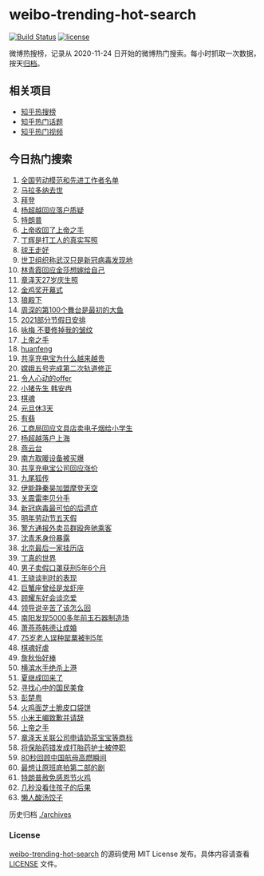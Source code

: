 # weibo-trending-hot-search

[![Build Status](https://github.com/justjavac/weibo-trending-hot-search/workflows/ci/badge.svg?branch=master)](https://github.com/justjavac/weibo-trending-hot-search/actions)
[![license](https://img.shields.io/github/license/justjavac/weibo-trending-hot-search)](https://github.com/justjavac/weibo-trending-hot-search/blob/master/LICENSE)

微博热搜榜，记录从 2020-11-24 日开始的微博热门搜索。每小时抓取一次数据，按天[归档](./archives)。

## 相关项目

- [知乎热搜榜](https://github.com/justjavac/zhihu-trending-top-search)
- [知乎热门话题](https://github.com/justjavac/zhihu-trending-hot-questions)
- [知乎热门视频](https://github.com/justjavac/zhihu-trending-hot-video)

## 今日热门搜索

<!-- BEGIN -->
<!-- 最后更新时间 Thu Nov 26 2020 04:11:42 GMT+0800 (CST) -->
1. [全国劳动模范和先进工作者名单](https://s.weibo.com//weibo?q=%23%E5%85%A8%E5%9B%BD%E5%8A%B3%E5%8A%A8%E6%A8%A1%E8%8C%83%E5%92%8C%E5%85%88%E8%BF%9B%E5%B7%A5%E4%BD%9C%E8%80%85%E5%90%8D%E5%8D%95%23&Refer=new_time)
1. [马拉多纳去世](https://s.weibo.com//weibo?q=%23%E9%A9%AC%E6%8B%89%E5%A4%9A%E7%BA%B3%E5%8E%BB%E4%B8%96%23&Refer=top)
1. [拜登](https://s.weibo.com//weibo?q=%E6%8B%9C%E7%99%BB&Refer=top)
1. [杨超越回应落户质疑](https://s.weibo.com//weibo?q=%23%E6%9D%A8%E8%B6%85%E8%B6%8A%E5%9B%9E%E5%BA%94%E8%90%BD%E6%88%B7%E8%B4%A8%E7%96%91%23&Refer=top)
1. [特朗普](https://s.weibo.com//weibo?q=%E7%89%B9%E6%9C%97%E6%99%AE&Refer=top)
1. [上帝收回了上帝之手](https://s.weibo.com//weibo?q=%E4%B8%8A%E5%B8%9D%E6%94%B6%E5%9B%9E%E4%BA%86%E4%B8%8A%E5%B8%9D%E4%B9%8B%E6%89%8B&Refer=top)
1. [丁辉是打工人的真实写照](https://s.weibo.com//weibo?q=%23%E4%B8%81%E8%BE%89%E6%98%AF%E6%89%93%E5%B7%A5%E4%BA%BA%E7%9A%84%E7%9C%9F%E5%AE%9E%E5%86%99%E7%85%A7%23&Refer=top)
1. [球王走好](https://s.weibo.com//weibo?q=%E7%90%83%E7%8E%8B%E8%B5%B0%E5%A5%BD&Refer=top)
1. [世卫组织称武汉只是新冠病毒发现地](https://s.weibo.com//weibo?q=%23%E4%B8%96%E5%8D%AB%E7%BB%84%E7%BB%87%E7%A7%B0%E6%AD%A6%E6%B1%89%E5%8F%AA%E6%98%AF%E6%96%B0%E5%86%A0%E7%97%85%E6%AF%92%E5%8F%91%E7%8E%B0%E5%9C%B0%23&Refer=top)
1. [林青霞回应金莎想嫁给自己](https://s.weibo.com//weibo?q=%23%E6%9E%97%E9%9D%92%E9%9C%9E%E5%9B%9E%E5%BA%94%E9%87%91%E8%8E%8E%E6%83%B3%E5%AB%81%E7%BB%99%E8%87%AA%E5%B7%B1%23&Refer=top)
1. [章泽天27岁庆生照](https://s.weibo.com//weibo?q=%23%E7%AB%A0%E6%B3%BD%E5%A4%A927%E5%B2%81%E5%BA%86%E7%94%9F%E7%85%A7%23&Refer=top)
1. [金鸡奖开幕式](https://s.weibo.com//weibo?q=%23%E9%87%91%E9%B8%A1%E5%A5%96%E5%BC%80%E5%B9%95%E5%BC%8F%23&Refer=top)
1. [狼殿下](https://s.weibo.com//weibo?q=%E7%8B%BC%E6%AE%BF%E4%B8%8B&Refer=top)
1. [周深的第100个舞台是最初的大鱼](https://s.weibo.com//weibo?q=%23%E5%91%A8%E6%B7%B1%E7%9A%84%E7%AC%AC100%E4%B8%AA%E8%88%9E%E5%8F%B0%E6%98%AF%E6%9C%80%E5%88%9D%E7%9A%84%E5%A4%A7%E9%B1%BC%23&Refer=top)
1. [2021部分节假日安排](https://s.weibo.com//weibo?q=%232021%E9%83%A8%E5%88%86%E8%8A%82%E5%81%87%E6%97%A5%E5%AE%89%E6%8E%92%23&Refer=top)
1. [咏梅 不要修掉我的皱纹](https://s.weibo.com//weibo?q=%E5%92%8F%E6%A2%85%20%E4%B8%8D%E8%A6%81%E4%BF%AE%E6%8E%89%E6%88%91%E7%9A%84%E7%9A%B1%E7%BA%B9&Refer=top)
1. [上帝之手](https://s.weibo.com//weibo?q=%E4%B8%8A%E5%B8%9D%E4%B9%8B%E6%89%8B&Refer=top)
1. [huanfeng](https://s.weibo.com//weibo?q=huanfeng&Refer=top)
1. [共享充电宝为什么越来越贵](https://s.weibo.com//weibo?q=%23%E5%85%B1%E4%BA%AB%E5%85%85%E7%94%B5%E5%AE%9D%E4%B8%BA%E4%BB%80%E4%B9%88%E8%B6%8A%E6%9D%A5%E8%B6%8A%E8%B4%B5%23&Refer=top)
1. [嫦娥五号完成第二次轨道修正](https://s.weibo.com//weibo?q=%23%E5%AB%A6%E5%A8%A5%E4%BA%94%E5%8F%B7%E5%AE%8C%E6%88%90%E7%AC%AC%E4%BA%8C%E6%AC%A1%E8%BD%A8%E9%81%93%E4%BF%AE%E6%AD%A3%23&Refer=top)
1. [令人心动的offer](https://s.weibo.com//weibo?q=%E4%BB%A4%E4%BA%BA%E5%BF%83%E5%8A%A8%E7%9A%84offer&Refer=top)
1. [小猪先生 韩安冉](https://s.weibo.com//weibo?q=%E5%B0%8F%E7%8C%AA%E5%85%88%E7%94%9F%20%E9%9F%A9%E5%AE%89%E5%86%89&Refer=top)
1. [棋魂](https://s.weibo.com//weibo?q=%E6%A3%8B%E9%AD%82&Refer=top)
1. [元旦休3天](https://s.weibo.com//weibo?q=%23%E5%85%83%E6%97%A6%E4%BC%913%E5%A4%A9%23&Refer=top)
1. [有翡](https://s.weibo.com//weibo?q=%E6%9C%89%E7%BF%A1&Refer=top)
1. [工商局回应文具店卖电子烟给小学生](https://s.weibo.com//weibo?q=%E5%B7%A5%E5%95%86%E5%B1%80%E5%9B%9E%E5%BA%94%E6%96%87%E5%85%B7%E5%BA%97%E5%8D%96%E7%94%B5%E5%AD%90%E7%83%9F%E7%BB%99%E5%B0%8F%E5%AD%A6%E7%94%9F&Refer=top)
1. [杨超越落户上海](https://s.weibo.com//weibo?q=%23%E6%9D%A8%E8%B6%85%E8%B6%8A%E8%90%BD%E6%88%B7%E4%B8%8A%E6%B5%B7%23&Refer=top)
1. [燕云台](https://s.weibo.com//weibo?q=%E7%87%95%E4%BA%91%E5%8F%B0&Refer=top)
1. [南方取暖设备被买爆](https://s.weibo.com//weibo?q=%23%E5%8D%97%E6%96%B9%E5%8F%96%E6%9A%96%E8%AE%BE%E5%A4%87%E8%A2%AB%E4%B9%B0%E7%88%86%23&Refer=top)
1. [共享充电宝公司回应涨价](https://s.weibo.com//weibo?q=%23%E5%85%B1%E4%BA%AB%E5%85%85%E7%94%B5%E5%AE%9D%E5%85%AC%E5%8F%B8%E5%9B%9E%E5%BA%94%E6%B6%A8%E4%BB%B7%23&Refer=top)
1. [九尾狐传](https://s.weibo.com//weibo?q=%E4%B9%9D%E5%B0%BE%E7%8B%90%E4%BC%A0&Refer=top)
1. [伊能静秦昊加盟摩登天空](https://s.weibo.com//weibo?q=%23%E4%BC%8A%E8%83%BD%E9%9D%99%E7%A7%A6%E6%98%8A%E5%8A%A0%E7%9B%9F%E6%91%A9%E7%99%BB%E5%A4%A9%E7%A9%BA%23&Refer=top)
1. [关震雷李贝分手](https://s.weibo.com//weibo?q=%23%E5%85%B3%E9%9C%87%E9%9B%B7%E6%9D%8E%E8%B4%9D%E5%88%86%E6%89%8B%23&Refer=top)
1. [新冠病毒最可怕的后遗症](https://s.weibo.com//weibo?q=%23%E6%96%B0%E5%86%A0%E7%97%85%E6%AF%92%E6%9C%80%E5%8F%AF%E6%80%95%E7%9A%84%E5%90%8E%E9%81%97%E7%97%87%23&Refer=top)
1. [明年劳动节五天假](https://s.weibo.com//weibo?q=%23%E6%98%8E%E5%B9%B4%E5%8A%B3%E5%8A%A8%E8%8A%82%E4%BA%94%E5%A4%A9%E5%81%87%23&Refer=top)
1. [警方通报外卖员群殴奔驰乘客](https://s.weibo.com//weibo?q=%E8%AD%A6%E6%96%B9%E9%80%9A%E6%8A%A5%E5%A4%96%E5%8D%96%E5%91%98%E7%BE%A4%E6%AE%B4%E5%A5%94%E9%A9%B0%E4%B9%98%E5%AE%A2&Refer=top)
1. [沈青禾身份暴露](https://s.weibo.com//weibo?q=%23%E6%B2%88%E9%9D%92%E7%A6%BE%E8%BA%AB%E4%BB%BD%E6%9A%B4%E9%9C%B2%23&Refer=top)
1. [北京最后一家挂历店](https://s.weibo.com//weibo?q=%23%E5%8C%97%E4%BA%AC%E6%9C%80%E5%90%8E%E4%B8%80%E5%AE%B6%E6%8C%82%E5%8E%86%E5%BA%97%23&Refer=top)
1. [丁真的世界](https://s.weibo.com//weibo?q=%23%E4%B8%81%E7%9C%9F%E7%9A%84%E4%B8%96%E7%95%8C%23&Refer=top)
1. [男子卖假口罩获刑5年6个月](https://s.weibo.com//weibo?q=%23%E7%94%B7%E5%AD%90%E5%8D%96%E5%81%87%E5%8F%A3%E7%BD%A9%E8%8E%B7%E5%88%915%E5%B9%B46%E4%B8%AA%E6%9C%88%23&Refer=top)
1. [王骁谈判时的表现](https://s.weibo.com//weibo?q=%23%E7%8E%8B%E9%AA%81%E8%B0%88%E5%88%A4%E6%97%B6%E7%9A%84%E8%A1%A8%E7%8E%B0%23&Refer=top)
1. [巨蟹座曾经是龙虾座](https://s.weibo.com//weibo?q=%23%E5%B7%A8%E8%9F%B9%E5%BA%A7%E6%9B%BE%E7%BB%8F%E6%98%AF%E9%BE%99%E8%99%BE%E5%BA%A7%23&Refer=top)
1. [顾耀东好会谈恋爱](https://s.weibo.com//weibo?q=%23%E9%A1%BE%E8%80%80%E4%B8%9C%E5%A5%BD%E4%BC%9A%E8%B0%88%E6%81%8B%E7%88%B1%23&Refer=top)
1. [领导说辛苦了该怎么回](https://s.weibo.com//weibo?q=%23%E9%A2%86%E5%AF%BC%E8%AF%B4%E8%BE%9B%E8%8B%A6%E4%BA%86%E8%AF%A5%E6%80%8E%E4%B9%88%E5%9B%9E%23&Refer=top)
1. [南阳发现5000多年前玉石器制造场](https://s.weibo.com//weibo?q=%23%E5%8D%97%E9%98%B3%E5%8F%91%E7%8E%B05000%E5%A4%9A%E5%B9%B4%E5%89%8D%E7%8E%89%E7%9F%B3%E5%99%A8%E5%88%B6%E9%80%A0%E5%9C%BA%23&Refer=top)
1. [萧燕燕韩德让成婚](https://s.weibo.com//weibo?q=%23%E8%90%A7%E7%87%95%E7%87%95%E9%9F%A9%E5%BE%B7%E8%AE%A9%E6%88%90%E5%A9%9A%23&Refer=top)
1. [75岁老人误种罂粟被判5年](https://s.weibo.com//weibo?q=%2375%E5%B2%81%E8%80%81%E4%BA%BA%E8%AF%AF%E7%A7%8D%E7%BD%82%E7%B2%9F%E8%A2%AB%E5%88%A45%E5%B9%B4%23&Refer=top)
1. [棋魂好虐](https://s.weibo.com//weibo?q=%23%E6%A3%8B%E9%AD%82%E5%A5%BD%E8%99%90%23&Refer=top)
1. [詹秋怡好棒](https://s.weibo.com//weibo?q=%23%E8%A9%B9%E7%A7%8B%E6%80%A1%E5%A5%BD%E6%A3%92%23&Refer=top)
1. [横滨水手绝杀上港](https://s.weibo.com//weibo?q=%E6%A8%AA%E6%BB%A8%E6%B0%B4%E6%89%8B%E7%BB%9D%E6%9D%80%E4%B8%8A%E6%B8%AF&Refer=top)
1. [夏继成回来了](https://s.weibo.com//weibo?q=%23%E5%A4%8F%E7%BB%A7%E6%88%90%E5%9B%9E%E6%9D%A5%E4%BA%86%23&Refer=top)
1. [寻找心中的国民美食](https://s.weibo.com//weibo?q=%23%E5%AF%BB%E6%89%BE%E5%BF%83%E4%B8%AD%E7%9A%84%E5%9B%BD%E6%B0%91%E7%BE%8E%E9%A3%9F%23&Refer=new_time)
1. [彭楚粤](https://s.weibo.com//weibo?q=%E5%BD%AD%E6%A5%9A%E7%B2%A4&Refer=top)
1. [火鸡面芝士脆皮口袋饼](https://s.weibo.com//weibo?q=%23%E7%81%AB%E9%B8%A1%E9%9D%A2%E8%8A%9D%E5%A3%AB%E8%84%86%E7%9A%AE%E5%8F%A3%E8%A2%8B%E9%A5%BC%23&Refer=top)
1. [小米王嵋致歉并请辞](https://s.weibo.com//weibo?q=%23%E5%B0%8F%E7%B1%B3%E7%8E%8B%E5%B5%8B%E8%87%B4%E6%AD%89%E5%B9%B6%E8%AF%B7%E8%BE%9E%23&Refer=top)
1. [上帝之手](https://s.weibo.com//weibo?q=%23%E4%B8%8A%E5%B8%9D%E4%B9%8B%E6%89%8B%23&Refer=top)
1. [章泽天关联公司申请奶茶宝宝等商标](https://s.weibo.com//weibo?q=%23%E7%AB%A0%E6%B3%BD%E5%A4%A9%E5%85%B3%E8%81%94%E5%85%AC%E5%8F%B8%E7%94%B3%E8%AF%B7%E5%A5%B6%E8%8C%B6%E5%AE%9D%E5%AE%9D%E7%AD%89%E5%95%86%E6%A0%87%23&Refer=top)
1. [将保胎药错发成打胎药护士被停职](https://s.weibo.com//weibo?q=%23%E5%B0%86%E4%BF%9D%E8%83%8E%E8%8D%AF%E9%94%99%E5%8F%91%E6%88%90%E6%89%93%E8%83%8E%E8%8D%AF%E6%8A%A4%E5%A3%AB%E8%A2%AB%E5%81%9C%E8%81%8C%23&Refer=top)
1. [80秒回顾中国航母高燃瞬间](https://s.weibo.com//weibo?q=%2380%E7%A7%92%E5%9B%9E%E9%A1%BE%E4%B8%AD%E5%9B%BD%E8%88%AA%E6%AF%8D%E9%AB%98%E7%87%83%E7%9E%AC%E9%97%B4%23&Refer=new_time)
1. [最想让原班底拍第二部的剧](https://s.weibo.com//weibo?q=%23%E6%9C%80%E6%83%B3%E8%AE%A9%E5%8E%9F%E7%8F%AD%E5%BA%95%E6%8B%8D%E7%AC%AC%E4%BA%8C%E9%83%A8%E7%9A%84%E5%89%A7%23&Refer=top)
1. [特朗普赦免感恩节火鸡](https://s.weibo.com//weibo?q=%E7%89%B9%E6%9C%97%E6%99%AE%E8%B5%A6%E5%85%8D%E6%84%9F%E6%81%A9%E8%8A%82%E7%81%AB%E9%B8%A1&Refer=top)
1. [几秒没看住孩子的后果](https://s.weibo.com//weibo?q=%23%E5%87%A0%E7%A7%92%E6%B2%A1%E7%9C%8B%E4%BD%8F%E5%AD%A9%E5%AD%90%E7%9A%84%E5%90%8E%E6%9E%9C%23&Refer=top)
1. [懒人酸汤饺子](https://s.weibo.com//weibo?q=%23%E6%87%92%E4%BA%BA%E9%85%B8%E6%B1%A4%E9%A5%BA%E5%AD%90%23&Refer=top)
<!-- END -->

历史归档 [./archives](./archives)

### License

[weibo-trending-hot-search](https://github.com/justjavac/weibo-trending-hot-search) 的源码使用 MIT License 发布。具体内容请查看 [LICENSE](./LICENSE) 文件。
